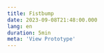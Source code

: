 ```yaml
---
title: Fistbump
date: 2023-09-08T21:48:00.000
lang: en
duration: 5min
meta: 'View Prototype'
---
```


<Title />

<Fistbump />

<br />

